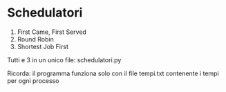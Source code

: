 # Schedulatori
1) First Came, First Served
2) Round Robin
3) Shortest Job First

Tutti e 3 in un unico file: schedulatori.py

Ricorda: il programma funziona solo con il file tempi.txt contenente i tempi per ogni processo
